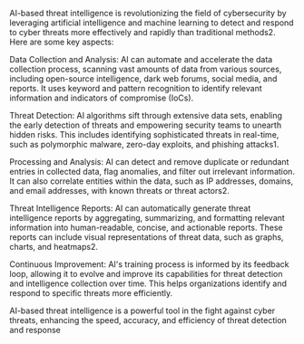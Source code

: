 AI-based threat intelligence is revolutionizing the field of cybersecurity by leveraging artificial intelligence and machine learning to detect and respond to cyber threats more effectively and rapidly than traditional methods2. Here are some key aspects:

Data Collection and Analysis: AI can automate and accelerate the data collection process, scanning vast amounts of data from various sources, including open-source intelligence, dark web forums, social media, and reports. It uses keyword and pattern recognition to identify relevant information and indicators of compromise (IoCs).

Threat Detection: AI algorithms sift through extensive data sets, enabling the early detection of threats and empowering security teams to unearth hidden risks. This includes identifying sophisticated threats in real-time, such as polymorphic malware, zero-day exploits, and phishing attacks1.

Processing and Analysis: AI can detect and remove duplicate or redundant entries in collected data, flag anomalies, and filter out irrelevant information. It can also correlate entities within the data, such as IP addresses, domains, and email addresses, with known threats or threat actors2.

Threat Intelligence Reports: AI can automatically generate threat intelligence reports by aggregating, summarizing, and formatting relevant information into human-readable, concise, and actionable reports. These reports can include visual representations of threat data, such as graphs, charts, and heatmaps2.

Continuous Improvement: AI's training process is informed by its feedback loop, allowing it to evolve and improve its capabilities for threat detection and intelligence collection over time. This helps organizations identify and respond to specific threats more efficiently.

AI-based threat intelligence is a powerful tool in the fight against cyber threats, enhancing the speed, accuracy, and efficiency of threat detection and response
